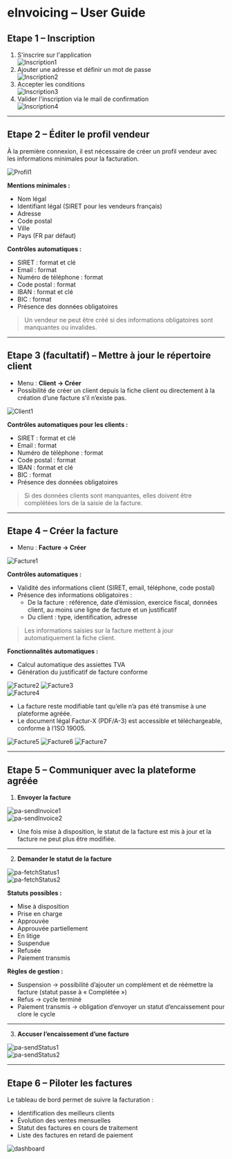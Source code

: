 # eInvoicing – User Guide

## Etape 1 – Inscription
1. S'inscrire sur l'application  
   ![Inscription1](./images/inscription1.png)
2. Ajouter une adresse et définir un mot de passe  
   ![Inscription2](./images/inscription2.png)
3. Accepter les conditions  
   ![Inscription3](./images/inscription3.png)
4. Valider l'inscription via le mail de confirmation  
   ![Inscription4](./images/inscription4.png)

---

## Etape 2 – Éditer le profil vendeur
À la première connexion, il est nécessaire de créer un profil vendeur avec les informations minimales pour la facturation.

![Profil1](./images/profil1.png)

**Mentions minimales :**
- Nom légal
- Identifiant légal (SIRET pour les vendeurs français)
- Adresse
- Code postal
- Ville
- Pays (FR par défaut)

**Contrôles automatiques :**
- SIRET : format et clé
- Email : format
- Numéro de téléphone : format
- Code postal : format
- IBAN : format et clé
- BIC : format
- Présence des données obligatoires

> Un vendeur ne peut être créé si des informations obligatoires sont manquantes ou invalides.

---

## Etape 3 (facultatif) – Mettre à jour le répertoire client
- Menu : **Client → Créer**  
- Possibilité de créer un client depuis la fiche client ou directement à la création d’une facture s’il n’existe pas.  

![Client1](./images/client1.png)

**Contrôles automatiques pour les clients :**
- SIRET : format et clé
- Email : format
- Numéro de téléphone : format
- Code postal : format
- IBAN : format et clé
- BIC : format
- Présence des données obligatoires

> Si des données clients sont manquantes, elles doivent être complétées lors de la saisie de la facture.

---

## Etape 4 – Créer la facture
- Menu : **Facture → Créer**  

![Facture1](./images/facture1.png)

**Contrôles automatiques :**
- Validité des informations client (SIRET, email, téléphone, code postal)  
- Présence des informations obligatoires :
  - De la facture : référence, date d’émission, exercice fiscal, données client, au moins une ligne de facture et un justificatif
  - Du client : type, identification, adresse  

> Les informations saisies sur la facture mettent à jour automatiquement la fiche client.

**Fonctionnalités automatiques :**
- Calcul automatique des assiettes TVA
- Génération du justificatif de facture conforme

![Facture2](./images/facture2.png) 
![Facture3](./images/facture3.png)  
![Facture4](./images/facture4.png)

- La facture reste modifiable tant qu’elle n’a pas été transmise à une plateforme agréée.  
- Le document légal Factur-X (PDF/A-3) est accessible et téléchargeable, conforme à l’ISO 19005.  

![Facture5](./images/facture5.png) 
![Facture6](./images/facture6.png) 
![Facture7](./images/facture7.png) 

---

## Etape 5 – Communiquer avec la plateforme agréée
1. **Envoyer la facture**

![pa-sendInvoice1](./images/pa-sendInvoice1.png)  
![pa-sendInvoice2](./images/pa-sendInvoice2.png)

- Une fois mise à disposition, le statut de la facture est mis à jour et la facture ne peut plus être modifiée.  
  
---

2. **Demander le statut de la facture**

![pa-fetchStatus1](./images/pa-fetchStatus1.png)  
![pa-fetchStatus2](./images/pa-fetchStatus2.png)

**Statuts possibles :**
- Mise à disposition
- Prise en charge
- Approuvée
- Approuvée partiellement
- En litige
- Suspendue
- Refusée
- Paiement transmis

**Règles de gestion :**
- Suspension → possibilité d’ajouter un complément et de réémettre la facture (statut passe à « Complétée »)  
- Refus → cycle terminé  
- Paiement transmis → obligation d’envoyer un statut d’encaissement pour clore le cycle

---

3. **Accuser l’encaissement d’une facture**

![pa-sendStatus1](./images/pa-sendStatus1.png)  
![pa-sendStatus2](./images/pa-sendStatus2.png)

---

## Etape 6 – Piloter les factures
Le tableau de bord permet de suivre la facturation :  
- Identification des meilleurs clients  
- Évolution des ventes mensuelles  
- Statut des factures en cours de traitement  
- Liste des factures en retard de paiement  

![dashboard](./images/dashboard.png)
